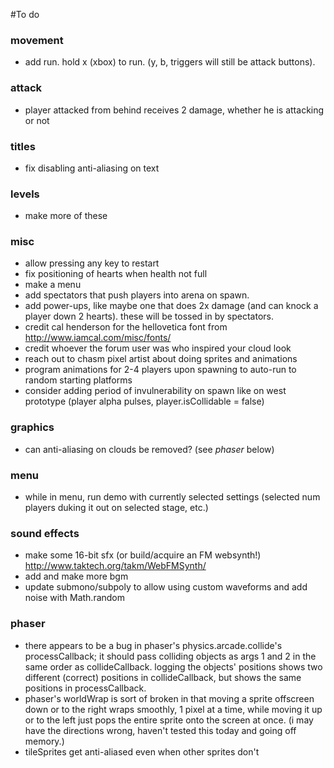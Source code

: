 #To do

### movement
* add run. hold x (xbox) to run. (y, b, triggers will still be attack buttons).

### attack
* player attacked from behind receives 2 damage, whether he is attacking or not

### titles
* fix disabling anti-aliasing on text

### levels
* make more of these

### misc
* allow pressing any key to restart
* fix positioning of hearts when health not full
* make a menu
* add spectators that push players into arena on spawn.
* add power-ups, like maybe one that does 2x damage (and can knock a player down 2 hearts). these will be tossed in by spectators.
* credit cal henderson for the hellovetica font from http://www.iamcal.com/misc/fonts/
* credit whoever the forum user was who inspired your cloud look
* reach out to chasm pixel artist about doing sprites and animations
* program animations for 2-4 players upon spawning to auto-run to random starting platforms
* consider adding period of invulnerability on spawn like on west prototype (player alpha pulses, player.isCollidable = false)

### graphics
* can anti-aliasing on clouds be removed? (see *phaser* below)

### menu
* while in menu, run demo with currently selected settings (selected num players duking it out on selected stage, etc.)

### sound effects
* make some 16-bit sfx (or build/acquire an FM websynth!) http://www.taktech.org/takm/WebFMSynth/
* add and make more bgm
* update submono/subpoly to allow using custom waveforms and add noise with Math.random

### phaser
* there appears to be a bug in phaser's physics.arcade.collide's processCallback; it should pass colliding objects as args 1 and 2 in the same order as collideCallback. logging the objects' positions shows two different (correct) positions in collideCallback, but shows the same positions in processCallback.
* phaser's worldWrap is sort of broken in that moving a sprite offscreen down or to the right wraps smoothly, 1 pixel at a time, while moving it up or to the left just pops the entire sprite onto the screen at once. (i may have the directions wrong, haven't tested this today and going off memory.)
* tileSprites get anti-aliased even when other sprites don't
